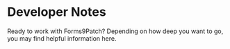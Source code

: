 ﻿# Developer Notes

Ready to work with Forms9Patch?  Depending on how deep you want to go, you may find helpful information here.  